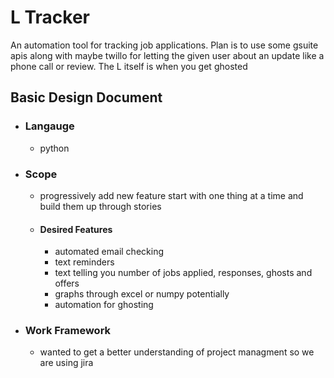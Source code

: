 # L Tracker 
An automation tool for tracking job applications. Plan is to use some gsuite apis along with maybe twillo for letting the given user about an update like a phone call or review. The L itself is when you get ghosted

## Basic Design Document
- ### Langauge
    - python
- ### Scope
    - progressively add new feature start with one thing at a time and build them up through stories
    - #### Desired Features
        - automated email checking
        - text reminders 
        - text telling you number of jobs applied, responses, ghosts and offers
        - graphs through excel or numpy potentially
        - automation for ghosting 
- ### Work Framework
    - wanted to get a better understanding of project managment so we are using jira

